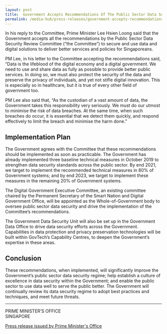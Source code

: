 ```yaml
---
layout: post
title:  Government Accepts Recommendations Of The Public Sector Data Security Review Committee
permalink: /media-hub/press-releases/government-accepts-recommendations-of-the-public-sector-data-security-review-committee
---
```


In his reply to the Committee, Prime Minister Lee Hsien Loong said that the Government accepts all the recommendations by the Public Sector Data Security Review Committee (“the Committee”) to secure and use data and digital solutions to deliver better services and policies for Singaporeans.

PM Lee, in his letter to the Committee accepting the recommendations said, “Data is the lifeblood of the digital economy and a digital government. We need to use and share data as fully as possible to provide better public services. In doing so, we must also protect the security of the data and preserve the privacy of individuals, and yet not stifle digital innovation. This is especially so in healthcare, but it is true of every other field of government too.

PM Lee also said that, “As the custodian of a vast amount of data, the Government takes this responsibility very seriously. We must do our utmost to minimise the risk of data breaches. At the same time, when such breaches do occur, it is essential that we detect them quickly, and respond effectively to limit the breach and minimise the harm done.”

## Implementation Plan

The Government agrees with the Committee that these recommendations should be implemented as soon as practicable. The Government has already implemented three baseline technical measures in October 2019 to strengthen data security standards across the public sector. By end 2021, we target to implement the recommended technical measures in 80% of Government systems; and by end 2023, we target to implement these measures in the remaining 20% of Government systems.

The Digital Government Executive Committee, an existing committee chaired by the Permanent Secretary of the Smart Nation and Digital Government Office, will be appointed as the Whole-of-Government body to oversee public sector data security and drive the implementation of the Committee’s recommendations.

The Government Data Security Unit will also be set up in the Government Data Office to drive data security efforts across the Government. Capabilities in data protection and privacy preservation technologies will be built within GovTech’s Capability Centres, to deepen the Government’s expertise in these areas.

## Conclusion

These recommendations, when implemented, will significantly improve the Government’s public sector data security regime; help establish a culture of excellence in data security within the Government; and enable the public sector to use data well to serve the public better. The Government will continually review its data security regime to adopt best practices and techniques, and meet future threats.

---
  
PRIME MINISTER’S OFFICE  
SINGAPORE  

[Press release issued by Prime Minister's Office](https://www.pmo.gov.sg/Newsroom/Govt-Accepts-Recommendations-of-Public-Sector-Data-Security-Review-Committee)
